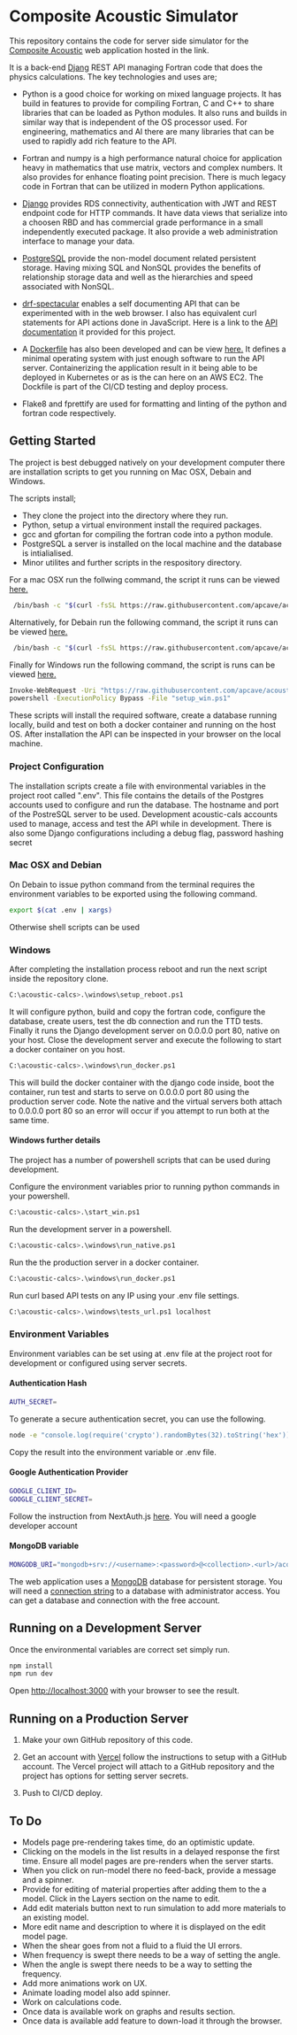 # Composite Acoustic Simulator

This repository contains the code for server side simulator for the [Composite Acoustic](https://sound-wave.dev) web application hosted in the link.

It is a back-end [Djang](https://www.djangoproject.com/) REST API managing Fortran code that does the physics calculations. The key technologies and uses are;

- Python is a good choice for working on mixed language projects. It has build in features to provide for compiling Fortran, C and C++ to share libraries that can be loaded as Python modules. It also runs and builds in similar way that is independent of the OS processor used. For engineering, mathematics and AI there are many libraries that can be used to rapidly add rich feature to the API.

- Fortran and numpy is a high performance natural choice for application heavy in mathematics that use matrix, vectors and complex numbers. It also provides for enhance floating point precision. There is much legacy code in Fortran that can be utilized in modern Python applications.

- [Django](https://www.djangoproject.com/) provides RDS connectivity, authentication with JWT and REST endpoint code for HTTP commands. It have data views that serialize into a choosen RBD and has commercial grade performance in a small independently executed package. It also provide a web administration interface to manage your data.

- [PostgreSQL](https://www.postgresql.org) provide the non-model document related persistent storage. Having mixing SQL and NonSQL provides the benefits of relationship storage data and well as the hierarchies and speed associated with NonSQL.

- [drf-spectacular](https://drf-spectacular.readthedocs.io/en/latest/) enables a self documenting API that can be experimented with in the web browser. I also has equivalent curl statements for API actions done in JavaScript. Here is a link to the [API documentation](http://3.104.75.129/api/docs) it provided for this project.

- A [Dockerfile](https://docs.docker.com/build/concepts/dockerfile/) has also been developed and can be view [here.](https://github.com/apcave/acoustic-calcs/blob/main/run_docker) It defines a minimal operating system with just enough software to run the API server. Containerizing the application result in it being able to be deployed in Kubernetes or as is the can here on an AWS EC2. The Dockfile is part of the CI/CD testing and deploy process.

- Flake8 and fprettify are used for formatting and linting of the python and fortran code respectively.

## Getting Started

The project is best debugged natively on your development computer there are installation scripts to get you running on Mac OSX, Debain and Windows.

The scripts install;

- They clone the project into the directory where they run.
- Python, setup a virtual environment install the required packages.
- gcc and gfortan for compiling the fortran code into a python module.
- PostgreSQL a server is installed on the local machine and the database is intialialised.
- Minor utilites and further scripts in the respository directory.

For a mac OSX run the follwing command, the script it runs can be viewed [here.](https://github.com/apcave/acoustic-calcs/blob/main/setup/setup_osx.sh)

```bash
 /bin/bash -c "$(curl -fsSL https://raw.githubusercontent.com/apcave/acoustic-calcs/refs/heads/main/setup/setup_osx.sh)"
```

Alternatively, for Debain run the following command, the script it runs can be viewed [here.](https://github.com/apcave/acoustic-calcs/blob/main/setup/setup_debian.sh)

```bash
 /bin/bash -c "$(curl -fsSL https://raw.githubusercontent.com/apcave/acoustic-calcs/refs/heads/main/setup/setup_debian.sh)"
```

Finally for Windows run the following command, the script is runs can be viewed [here.](https://github.com/apcave/acoustic-calcs/blob/main/setup/setup_win.ps1)

```bash
Invoke-WebRequest -Uri "https://raw.githubusercontent.com/apcave/acoustic-calcs/refs/heads/main/setup/setup_win.ps1" -OutFile "setup_win.ps1"
powershell -ExecutionPolicy Bypass -File "setup_win.ps1"
```

These scripts will install the required software, create a database running locally, build and test on both a docker container and running on the host OS. After installation the API can be inspected in your browser on the local machine.

### Project Configuration

The installation scripts create a file with environmental variables in the project root called ".env". This file contains the details of the Postgres accounts used to configure and run the database. The hostname and port of the PostreSQL server to be used. Development acoustic-cals accounts used to manage, access and test the API while in development. There is also some Django configurations including a debug flag, password hashing secret

### Mac OSX and Debian

On Debain to issue python command from the terminal requires the environment variables to be exported using the following command.

```bash
export $(cat .env | xargs)

```

Otherwise shell scripts can be used

### Windows

After completing the installation process reboot and run the next script inside the repository clone.

```bash
C:\acoustic-calcs>.\windows\setup_reboot.ps1
```

It will configure python, build and copy the fortran code, configure the database, create users, test the db connection and run the TTD tests.
Finally it runs the Django development server on 0.0.0.0 port 80, native on your host.
Close the development server and execute the following to start a docker container on you host.

```bash
C:\acoustic-calcs>.\windows\run_docker.ps1
```

This will build the docker container with the django code inside, boot the container, run test and starts to serve on 0.0.0.0 port 80 using the production server code.
Note the native and the virtual servers both attach to 0.0.0.0 port 80 so an error will occur if you attempt to run both at the same time.

#### Windows further details

The project has a number of powershell scripts that can be used during development.

Configure the environment variables prior to running python commands in your powershell.

```bash
C:\acoustic-calcs>.\start_win.ps1
```

Run the development server in a powershell.

```bash
C:\acoustic-calcs>.\windows\run_native.ps1
```

Run the the production server in a docker container.

```bash
C:\acoustic-calcs>.\windows\run_docker.ps1
```

Run curl based API tests on any IP using your .env file settings.

```bash
C:\acoustic-calcs>.\windows\tests_url.ps1 localhost
```

### Environment Variables

Environment variables can be set using at .env file at the project root for development or configured using server secrets.

#### Authentication Hash

```bash
AUTH_SECRET=
```

To generate a secure authentication secret, you can use the following.

```bash
node -e "console.log(require('crypto').randomBytes(32).toString('hex'))"
```

Copy the result into the environment variable or .env file.

#### Google Authentication Provider

```bash
GOOGLE_CLIENT_ID=
GOOGLE_CLIENT_SECRET=
```

Follow the instruction from NextAuth.js [here](https://next-auth.js.org/providers/google). You will need a google developer account

#### MongoDB variable

```bash
MONGODB_URI="mongodb+srv://<username>:<password>@<collection>.<url>/acoustic?retryWrites=true&w=majority"
```

The web application uses a [MongoDB](https://mongodb.com) database for persistent storage. You will need a [connection string](https://www.mongodb.com/resources/products/fundamentals/mongodb-connection-string) to a database with administrator access. You can get a database and connection with the free account.

## Running on a Development Server

Once the environmental variables are correct set simply run.

```bash
npm install
npm run dev
```

Open [http://localhost:3000](http://localhost:3000) with your browser to see the result.

## Running on a Production Server

1. Make your own GitHub repository of this code.

2. Get an account with [Vercel](http://vercel.com) follow the instructions to setup with a GitHub account. The Vercel project will attach to a GitHub repository and the project has options for setting server secrets.

3. Push to CI/CD deploy.

## To Do

- Models page pre-rendering takes time, do an optimistic update.
- Clicking on the models in the list results in a delayed response the first time. Ensure all model pages are pre-renders when the server starts.
- When you click on run-model there no feed-back, provide a message and a spinner.
- Provide for editing of material properties after adding them to the a model. Click in the Layers section on the name to edit.
- Add edit materials button next to run simulation to add more materials to an existing model.
- More edit name and description to where it is displayed on the edit model page.
- When the shear goes from not a fluid to a fluid the UI errors.
- When frequency is swept there needs to be a way of setting the angle.
- When the angle is swept there needs to be a way to setting the frequency.
- Add more animations work on UX.
- Animate loading model also add spinner.
- Work on calculations code.
- Once data is available work on graphs and results section.
- Once data is available add feature to down-load it through the browser.
